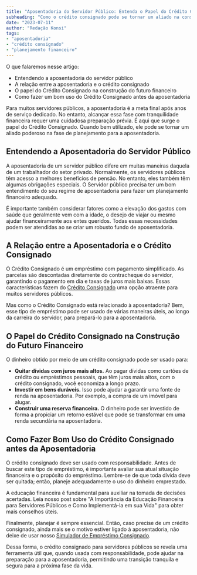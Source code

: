 ```yaml
---
title: "Aposentadoria do Servidor Público: Entenda o Papel do Crédito Consignado"
subheading: "Como o crédito consignado pode se tornar um aliado na construção de um futuro financeiro seguro"
date: "2023-07-11"
author: "Redação Konsi"
tags:
- "aposentadoria"
- "crédito consignado"
- "planejamento financeiro"
---
```


O que falaremos nesse artigo:
* Entendendo a aposentadoria do servidor público 
* A relação entre a aposentadoria e o crédito consignado
* O papel do Crédito Consignado na construção do futuro financeiro
* Como fazer um bom uso do Crédito Consignado antes da aposentadoria

Para muitos servidores públicos, a aposentadoria é a meta final após anos de serviço dedicado. No entanto, alcançar essa fase com tranquilidade financeira requer uma cuidadosa preparação prévia. É aqui que surge o papel do Crédito Consignado. Quando bem utilizado, ele pode se tornar um aliado poderoso na fase de planejamento para a aposentadoria.

## Entendendo a Aposentadoria do Servidor Público

A aposentadoria de um servidor público difere em muitas maneiras daquela de um trabalhador do setor privado. Normalmente, os servidores públicos têm acesso a melhores benefícios de pensão. No entanto, eles também têm algumas obrigações especiais. O Servidor público precisa ter um bom entendimento do seu regime de aposentadoria para fazer um planejamento financeiro adequado.

É importante também considerar fatores como a elevação dos gastos com saúde que geralmente vem com a idade, o desejo de viajar ou mesmo ajudar financeiramente aos entes queridos. Todas essas necessidades podem ser atendidas ao se criar um robusto fundo de aposentadoria.

## A Relação entre a Aposentadoria e o Crédito Consignado

O Crédito Consignado é um empréstimo com pagamento simplificado. As parcelas são descontadas diretamente do contracheque do servidor, garantindo o pagamento em dia e taxas de juros mais baixas. Essas características fazem do [Crédito Consignado](konsi.com.br/postagens/credito-consignado-como-utiliz-lo-para-melhorar-sua-vida-financeira) uma opção atraente para muitos servidores públicos.

Mas como o Crédito Consignado está relacionado à aposentadoria? Bem, esse tipo de empréstimo pode ser usado de várias maneiras úteis, ao longo da carreira do servidor, para prepará-lo para a aposentadoria.

## O Papel do Crédito Consignado na Construção do Futuro Financeiro

O dinheiro obtido por meio de um crédito consignado pode ser usado para:
* **Quitar dívidas com juros mais altos.** Ao pagar dívidas como cartões de crédito ou empréstimos pessoais, que têm juros mais altos, com o crédito consignado, você economiza a longo prazo.
* **Investir em bens duráveis.** Isso pode ajudar a garantir uma fonte de renda na aposentadoria. Por exemplo, a compra de um imóvel para alugar.
* **Construir uma reserva financeira.** O dinheiro pode ser investido de forma a propiciar um retorno estável que pode se transformar em uma renda secundária na aposentadoria.

## Como Fazer Bom Uso do Crédito Consignado antes da Aposentadoria

O crédito consignado deve ser usado com responsabilidade. Antes de buscar este tipo de empréstimo, é importante avaliar sua atual situação financeira e o propósito do empréstimo. Lembre-se de que toda dívida deve ser quitada; então, planeje adequadamente o uso do dinheiro emprestado.

A educação financeira é fundamental para auxiliar na tomada de decisões acertadas. Leia nosso post sobre "A Importância da Educação Financeira para Servidores Públicos e Como Implementá-la em sua Vida" para obter mais conselhos úteis.

Finalmente, planejar é sempre essencial. Então, caso precise de um crédito consignado, ainda mais se o motivo estiver ligado à aposentadoria, não deixe de usar nosso [Simulador de Empréstimo Consignado](konsi.com.br/postagens/simulacao-emprestimo-consignado).

Dessa forma, o crédito consignado para servidores públicos se revela uma ferramenta útil que, quando usada com responsabilidade, pode ajudar na preparação para a aposentadoria, permitindo uma transição tranquila e segura para a próxima fase da vida.
